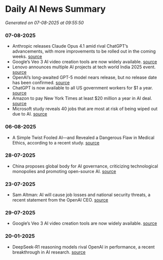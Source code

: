 # Daily AI News Summary
*Generated on 07-08-2025 at 09:55:50*

### 07-08-2025
- Anthropic releases Claude Opus 4.1 amid rival ChatGPT’s advancements, with more improvements to be rolled out in the coming weeks. [source](https://m.economictimes.com/tech/artificial-intelligence)
- Google’s Veo 3 AI video creation tools are now widely available. [source](https://www.artificialintelligence-news.com/)
- Lenovo announces multiple AI projects at tech world India 2025 event. [source](https://m.economictimes.com/tech/artificial-intelligence)
- OpenAI’s long-awaited GPT-5 model nears release, but no release date has been confirmed. [source](https://www.thehindu.com/topic/artificial-intelligence/)
- ChatGPT is now available to all US government workers for $1 a year. [source](https://timesofindia.indiatimes.com/technology/artificial-intelligence)
- Amazon to pay New York Times at least $20 million a year in AI deal. [source](https://www.livemint.com/ai)
- Microsoft study reveals 40 jobs that are most at risk of being wiped out due to AI. [source](https://www.livemint.com/ai)

### 06-08-2025
- A Simple Twist Fooled AI—and Revealed a Dangerous Flaw in Medical Ethics, according to a recent study. [source](https://www.sciencedaily.com/news/computers_math/artificial_intelligence/)

### 28-07-2025
- China proposes global body for AI governance, criticizing technological monopolies and promoting open-source AI. [source](https://timesofindia.indiatimes.com/topic/artificial-intelligence/news)

### 23-07-2025
- Sam Altman: AI will cause job losses and national security threats, a recent statement from the OpenAI CEO. [source](https://www.artificialintelligence-news.com/)

### 29-07-2025
- Google’s Veo 3 AI video creation tools are now widely available. [source](https://www.artificialintelligence-news.com/)

### 20-01-2025
- DeepSeek-R1 reasoning models rival OpenAI in performance, a recent breakthrough in AI research. [source](https://www.artificialintelligence-news.com/)